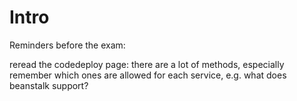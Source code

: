 # Intro

Reminders before the exam:

reread the codedeploy page: there are a lot of methods, especially remember which ones are allowed for each service, e.g. what does beanstalk support?